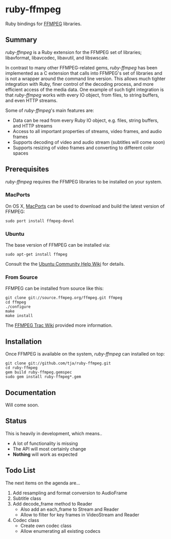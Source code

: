 # ruby-ffmpeg

Ruby bindings for [FFMPEG](http://ffmpeg.org) libraries.

## Summary

*ruby-ffmpeg* is a Ruby extension for the FFMPEG set of libraries; libavformat, libavcodec, libavutil, and libswscale.

In contrast to many other FFMPEG-related gems, *ruby-ffmpeg* has been implemented as a C extension that calls into FFMPEG's set of libraries and is not a wrapper around the command line version. This allows much tighter integration with Ruby, finer control of the decoding process, and more efficient access of the media data. One example of such tight integration is that *ruby-ffmpeg* works with every IO object, from files, to string buffers, and even HTTP streams.

Some of *ruby-ffmpeg*'s main features are:

* Data can be read from every Ruby IO object, e.g. files, string buffers, and HTTP streams
* Access to all important properties of streams, video frames, and audio frames
* Supports decoding of video and audio stream (subtitles will come soon)
* Supports resizing of video frames and converting to different color spaces

## Prerequisites

*ruby-ffmpeg* requires the FFMPEG libraries to be installed on your system.

### MacPorts

On OS X, [MacPorts](http://www.macports.org/) can be used to download and build the latest version of FFMPEG:

    sudo port install ffmpeg-devel

### Ubuntu

The base version of FFMPEG can be installed via:

    sudo apt-get install ffmpeg

Consult the the [Ubuntu Community Help Wiki](https://help.ubuntu.com/community/FFmpeg) for details.

### From Source

FFMPEG can be installed from source like this:

    git clone git://source.ffmpeg.org/ffmpeg.git ffmpeg
	cd ffmpeg
	./configure
	make
	make install

The [FFMPEG Trac Wiki](https://ffmpeg.org/trac/ffmpeg/wiki/CompilationGuide) provided more information.

## Installation

Once FFMPEG is available on the system, *ruby-ffmpeg* can installed on top:

    git clone git://github.com/tja/ruby-ffmpeg.git
	cd ruby-ffmpeg
    gem build ruby-ffmpeg.gemspec
    sudo gem install ruby-ffmpeg*.gem

## Documentation

Will come soon.

## Status

This is heavily in development, which means..

* A lot of functionality is missing
* The API will most certainly change
* __Nothing__ will work as expected

## Todo List

The next items on the agenda are...

1. Add resampling and format conversion to AudioFrame
2. Subtitle class
3. Add decode_frame method to Reader
   * Also add an each_frame to Stream and Reader
   * Allow to filter for key frames in VideoStream and Reader
4. Codec class
   * Create own codec class
   * Allow enumerating all existing codecs
